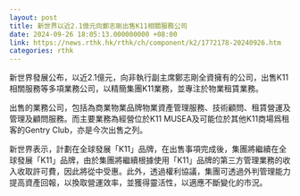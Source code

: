```yaml
---
layout: post
title: 新世界以近2.1億元向鄭志剛出售K11相關服務公司
date: 2024-09-26 18:05:13.000000000 +08:00
link: https://news.rthk.hk/rthk/ch/component/k2/1772178-20240926.htm
categories: rthk
---
```


新世界發展公布，以近2.1億元，向非執行副主席鄭志剛全資擁有的公司，出售K11相關服務等多項業務公司，以精簡集團K11業務，並專注於物業租賃業務。

出售的業務公司，包括為商業物業品牌物業資產管理服務、技術顧問、租賃營運及管理及顧問服務。而主要業務為經營位於K11 MUSEA及可能位於其他K11商場爲租客的Gentry Club，亦是今次出售之列。

新世界表示，計劃在全球發展「K11」品牌，在出售事項完成後，集團將繼續在全球發展「K11」品牌，由於集團將繼續根據使用「K11」品牌的第三方管理業務的收入收取許可費，因此將從中受惠。此外，透過權利協議，集團可透過外判管理能力提高資產回報，以換取營運效率，並獲得靈活性，以適應不斷變化的市況。
